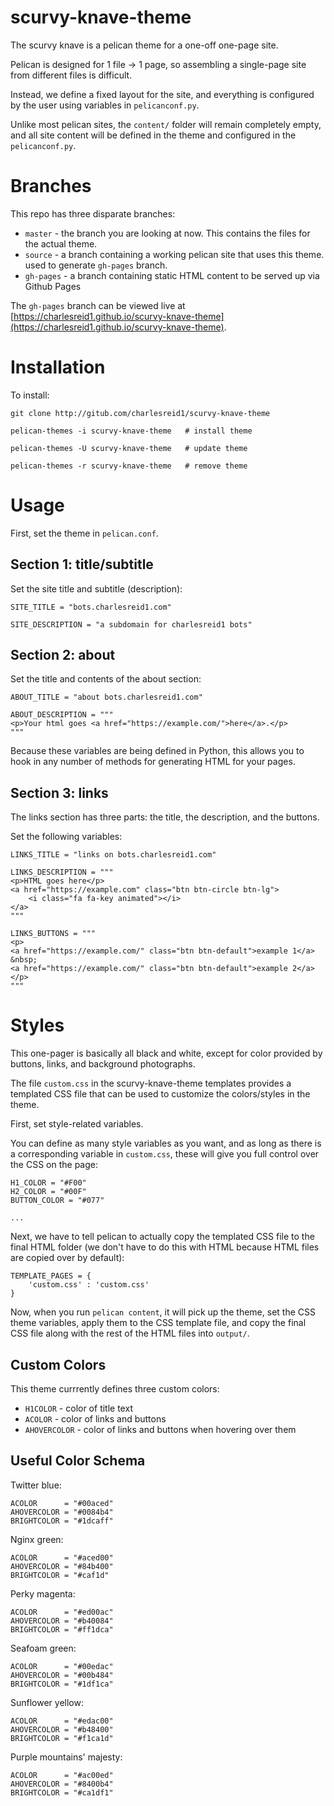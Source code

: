 # scurvy-knave-theme

The scurvy knave is a pelican theme for a one-off one-page site.

Pelican is designed for 1 file -> 1 page, 
so assembling a single-page site from 
different files is difficult.

Instead, we define a fixed layout for the site,
and everything is configured by the user using
variables in `pelicanconf.py`.

Unlike most pelican sites, the `content/` folder 
will remain completely empty, and all site
content will be defined in the theme 
and configured in the `pelicanconf.py`.

# Branches

This repo has three disparate branches:

* `master` - the branch you are looking at now. This contains the files for the actual theme.
* `source` - a branch containing a working pelican site that uses this theme. used to generate `gh-pages` branch.
* `gh-pages` - a branch containing static HTML content to be served up via Github Pages

The `gh-pages` branch can be viewed live at 
[https://charlesreid1.github.io/scurvy-knave-theme](https://charlesreid1.github.io/scurvy-knave-theme).

# Installation

To install:

```
git clone http://gitub.com/charlesreid1/scurvy-knave-theme

pelican-themes -i scurvy-knave-theme   # install theme

pelican-themes -U scurvy-knave-theme   # update theme

pelican-themes -r scurvy-knave-theme   # remove theme
```

# Usage

First, set the theme in `pelican.conf`.

## Section 1: title/subtitle

Set the site title and subtitle (description):

```
SITE_TITLE = "bots.charlesreid1.com"

SITE_DESCRIPTION = "a subdomain for charlesreid1 bots"
```

## Section 2: about

Set the title and contents of the about section:

```
ABOUT_TITLE = "about bots.charlesreid1.com"

ABOUT_DESCRIPTION = """
<p>Your html goes <a href="https://example.com/">here</a>.</p>
"""
```

Because these variables are being defined in Python,
this allows you to hook in any number of methods for 
generating HTML for your pages.

## Section 3: links

The links section has three parts: 
the title, the description, and the buttons.

Set the following variables:

```
LINKS_TITLE = "links on bots.charlesreid1.com"

LINKS_DESCRIPTION = """
<p>HTML goes here</p>
<a href="https://example.com" class="btn btn-circle btn-lg">
    <i class="fa fa-key animated"></i>     
</a>
"""

LINKS_BUTTONS = """
<p>
<a href="https://example.com/" class="btn btn-default">example 1</a>
&nbsp;
<a href="https://example.com/" class="btn btn-default">example 2</a>
</p>
"""
```

# Styles

This one-pager is basically all black and white,
except for color provided by buttons, links, and
background photographs.

The file `custom.css` in the scurvy-knave-theme templates
provides a templated CSS file that can be used to 
customize the colors/styles in the theme.

First, set style-related variables.

You can define as many style variables as you want, 
and as long as there is a corresponding variable 
in `custom.css`, these will give you full control
over the CSS on the page:

```
H1_COLOR = "#F00"
H2_COLOR = "#00F"
BUTTON_COLOR = "#077"

...

```

Next, we have to tell pelican to actually copy
the templated CSS file to the final HTML folder
(we don't have to do this with HTML because 
HTML files are copied over by default):

```
TEMPLATE_PAGES = {
    'custom.css' : 'custom.css'
}
```

Now, when you run `pelican content`, it will 
pick up the theme, set the CSS theme variables,
apply them to the CSS template file, and copy
the final CSS file along with the rest of the 
HTML files into `output/`.



## Custom Colors

This theme currrently defines three custom colors:

* `H1COLOR` - color of title text
* `ACOLOR` - color of links and buttons
* `AHOVERCOLOR` - color of links and buttons when hovering over them

## Useful Color Schema

Twitter blue:

```
ACOLOR      = "#00aced"
AHOVERCOLOR = "#0084b4"
BRIGHTCOLOR = "#1dcaff"
```

Nginx green:

```
ACOLOR      = "#aced00"
AHOVERCOLOR = "#84b400"
BRIGHTCOLOR = "#caf1d"
```

Perky magenta:

```
ACOLOR      = "#ed00ac"
AHOVERCOLOR = "#b40084"
BRIGHTCOLOR = "#ff1dca"
```

Seafoam green:

```
ACOLOR      = "#00edac"
AHOVERCOLOR = "#00b484"
BRIGHTCOLOR = "#1df1ca"
```

Sunflower yellow:

```
ACOLOR      = "#edac00"
AHOVERCOLOR = "#b48400"
BRIGHTCOLOR = "#f1ca1d"
```

Purple mountains' majesty:

```
ACOLOR      = "#ac00ed"
AHOVERCOLOR = "#8400b4"
BRIGHTCOLOR = "#ca1df1"
```
















